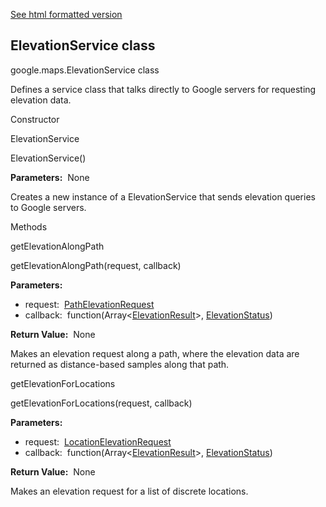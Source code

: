 [See html formatted version](https://huasofoundries.github.io/google-maps-documentation/ElevationService.html)


ElevationService class
----------------------

google.maps.ElevationService class

Defines a service class that talks directly to Google servers for requesting elevation data.

Constructor

ElevationService

ElevationService()

**Parameters:**  None

Creates a new instance of a ElevationService that sends elevation queries to Google servers.

Methods

getElevationAlongPath

getElevationAlongPath(request, callback)

**Parameters:** 

*   request:  [PathElevationRequest](https://github.com/amenadiel/google-maps-documentation/blob/master/docs/PathElevationRequest.md)
*   callback:  function(Array<[ElevationResult](https://github.com/amenadiel/google-maps-documentation/blob/master/docs/ElevationResult.md)\>, [ElevationStatus](https://github.com/amenadiel/google-maps-documentation/blob/master/docs/ElevationStatus.md))

**Return Value:**  None

Makes an elevation request along a path, where the elevation data are returned as distance-based samples along that path.

getElevationForLocations

getElevationForLocations(request, callback)

**Parameters:** 

*   request:  [LocationElevationRequest](https://github.com/amenadiel/google-maps-documentation/blob/master/docs/LocationElevationRequest.md)
*   callback:  function(Array<[ElevationResult](https://github.com/amenadiel/google-maps-documentation/blob/master/docs/ElevationResult.md)\>, [ElevationStatus](https://github.com/amenadiel/google-maps-documentation/blob/master/docs/ElevationStatus.md))

**Return Value:**  None

Makes an elevation request for a list of discrete locations.